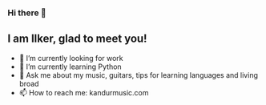 ### Hi there 👋

## I am Ilker, glad to meet you!

- 🔭 I’m currently looking for work
- 🌱 I’m currently learning Python
- 💬 Ask me about my music, guitars, tips for learning languages and living broad
- 📫 How to reach me: kandurmusic.com
